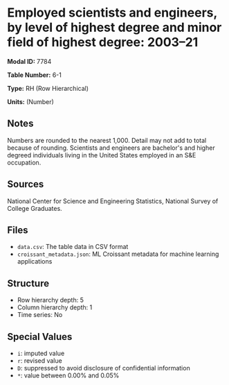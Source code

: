 # Employed scientists and engineers, by level of highest degree and minor field of highest degree: 2003&#8211;21

**Modal ID:** 7784

**Table Number:** 6-1

**Type:** RH (Row Hierarchical)

**Units:** (Number)

## Notes

Numbers are rounded to the nearest 1,000. Detail may not add to total because of rounding. Scientists and engineers are bachelor's and higher degreed individuals living in the United States employed in an S&E occupation.

## Sources

National Center for Science and Engineering Statistics, National Survey of College Graduates.

## Files

- `data.csv`: The table data in CSV format
- `croissant_metadata.json`: ML Croissant metadata for machine learning applications

## Structure

- Row hierarchy depth: 5
- Column hierarchy depth: 1
- Time series: No

## Special Values

- `i`: imputed value
- `r`: revised value
- `D`: suppressed to avoid disclosure of confidential information
- `*`: value between 0.00% and 0.05%
